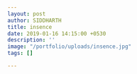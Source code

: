 ```yaml
---
layout: post
author: SIDDHARTH
title: insence
date: 2019-01-16 14:15:00 +0530
description: ''
image: "/portfolio/uploads/insence.jpg"
tags: []

---
```

